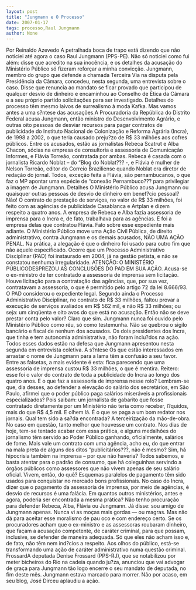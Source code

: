 ```yaml
---
layout: post
title: "Jungmann e O Processo"
date: 2007-01-17
tags: processo,Raul Jungmann
author: None
---
```

Por Reinaldo Azevedo
A petralhada boca de trapo está dizendo que não noticiei até agora o caso Raul Jungmann (PPS-PE). Não só noticiei como fui além: disse que acredito na sua inocência, e os detalhes da acusação do Ministério Público só fizeram reforçar a minha convicção. 
Jungmann, membro do grupo que defende a chamada Terceira Via na disputa pela Presidência da Câmara, concedeu, nesta segunda, uma entrevista sobre o caso. Disse que renuncia ao mandato se ficar provado que participou de qualquer desvio de dinheiro e encaminhou ao Conselho de Ética da Câmara e a seu próprio partido solicitações para ser investigado. Detalhes do processo têm mesmo laivos de surrealismo à moda Kafka. 
Mas vamos antes a uma s?ntese das acusações.A Procuradoria da República do Distrito Federal acusa Jungmann, então ministro do Desenvolvimento Agrário, e outras oito pessoas de desviar recursos para pagar contratos de publicidade do Instituto Nacional de Colonização e Reforma Agrária (Incra), de 1998 a 2002, o que teria causado preju?zo de R$ 33 milhões aos cofres públicos. 
Entre os acusados, estão as jornalistas Rebeca Scatrut e Alba Chacon, sócias na empresa de consultoria e assessoria de Comunicação Informes, e Flávia Torreão, contratada por ambas. Rebeca é casada com o jornalista Ricardo Noblat – do “Blog do Noblat??? -, e Flávia é mulher de Nelson Torreão, editor do Correio Braziliense quando Noblat era diretor de redação do jornal. Todos, exceção feita a Flávia, são pernambucanos, o que faz o MP apontar uma espécie de “conexão Pernambuco??? para privilegiar a imagem de Jungmann.
Detalhes
O Ministério Público acusa Jungmann ou quaisquer outras pessoas de desvio de dinheiro em benef?cio pessoal? Não! O contrato de prestação de serviços, no valor de R$ 33 milhões, foi feito com as agências de publicidade Casablanca e Artplan e dizem respeito a quatro anos. A empresa de Rebeca e Alba fazia assessoria de imprensa para o Incra e, de fato, trabalhava para as agências. E foi a empresa delas que contratou Flávia.
Falo sobre esse expediente mais adiante.
O Ministério Público move uma Ação Civil Pública, de direito administrativo, contra Jungmann e os demais acusados, NÃO UMA AÇÃO PENAL. Na prática, a alegação é que o dinheiro foi usado para outro fim que não aquele especificado. Ocorre que um Processo Administrativo Disciplinar (PAD) foi instaurado em 2004, já na gestão petista, e não se constatou nenhuma irregularidade. 
ATENÇÃO: O MINISTÉRIO PÚBLICODESPREZOU AS CONCLUSÕES DO PAD EM SUA AÇÃO.
Acusa-se o ex-ministro de ter contratado a assessoria de imprensa sem licitação.
Houve licitação para a contratação das agências, que, por sua vez, contratavam a assessoria, o que é permitido pelo artigo 72 da lei 8.666/93. O PAD considerou o expediente legal. Segundo ainda o Processo Administrativo Disciplinar, no contrato de R$ 33 milhões, faltou provar a execução de serviços avaliados em R$ 562 mil, e não R$ 33 milhões; ou seja: um cinqüenta e oito avos do que está no acusação. Então não se deve prestar conta pelo valor? 
Claro que sim. Jungmann nunca foi ouvido pelo Ministério Público como réu, só como testemunha. Não se quebrou o sigilo bancário e fiscal de nenhum dos acusados. Os dois presidentes dos Incra, que tinha e tem autonomia administrativa, não foram inclu?dos na ação. Todos esses dados estão na defesa que Jungmann apresentou nesta segunda em entrevista coletiva.
A s?ntese
Os que estão interessados em arrastar o nome de Jungmann para a lama têm a confusão a seu favor. Entre as falsetas, a mais evidente é esta: fica parecendo que uma assessoria de imprensa custou R$ 33 milhões, o que é mentira. Reitero: esse foi o valor do contrato de toda a publicidade do Incra ao longo dos quatro anos. E o que faz a assessoria de imprensa nesse rolo?
Lembram-se que, dia desses, ao defender a elevação do salário dos secretários, em São Paulo, afirmei que o poder público paga salários miseráveis a profissionais especializados? Pois saibam: um jornalista de gabarito que fosse contratado diretamente por um Ministério não teria como receber, l?quidos, mais do que R$ 4,5 mil. E olhem lá. É o que se paga a um bom redator nos jornais. Qual tem sido a sa?da encontrada? 
A terceirização da mão-de-obra. No caso em questão, tanto melhor que houvesse um contrato. Nos dias de hoje, tem-se tentado acabar com essa prática, e alguns medalhões do jornalismo têm servido ao Poder Público ganhando, oficialmente, salários de fome. Mais vale um contrato com uma agência, acho eu, do que entrar na mala preta de alguns dos ditos “publicitários???, não é mesmo?
Sim, há hipocrisia também na imprensa – por que não haveria? Todos sabemos, e basta atentar para o padrão de consumo, que há coleguinhas servindo a órgãos públicos como assessores que não vivem apenas de seu salário oficial. Vivem, então, do quê? Esquemas paralelos de pagamento têm sido usados para conquistar no mercado bons profissionais. No caso do Incra,
 dizer que o pagamento da assessoria de imprensa, por meio de agências, é desvio de recursos é uma falácia. 
Em quantos outros ministérios, antes e agora, poderia ser encontrada a mesma prática? Não tenho procuração para defender Rebeca, Alba, Flávia ou Jungmann. Já disse: sou amigo de Jungmann apenas. Nunca vi as moças mais gordas — ou magras. Mas não dá para aceitar esse moralismo de pau oco e com endereço certo. 
Se os procuradores acham que o ex-ministro e as assessoras roubaram dinheiro, que façam a acusação competente, de caráter criminal, para que possam, inclusive, se defender de maneira adequada. Só que eles não acham isso e, de fato, não têm nem ind?cios a respeito. Aos olhos do público, está-se transformando uma ação de caráter administrativo numa questão criminal.
FrossardA deputada Denise Frossard (PPS-RJ), que se notabilizou por meter bicheiros do Rio na cadeia quando ju?za, anunciou que vai advogar de graça para Jungmann tão logo encerre o seu mandato de deputada, no fim deste mês. Jungmann estava marcado para morrer. Não por acaso, em seu blog, José Dirceu aplaudiu a ação.  